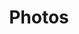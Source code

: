 ---
title: Photos
permalink: false
translationKey: "apolloPictures"
eleventyNavigation:
  key: Photos
  parent: Apollo
  order: 2
---